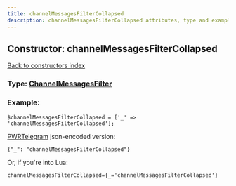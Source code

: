 ```yaml
---
title: channelMessagesFilterCollapsed
description: channelMessagesFilterCollapsed attributes, type and example
---
```

## Constructor: channelMessagesFilterCollapsed  
[Back to constructors index](index.md)






### Type: [ChannelMessagesFilter](../types/ChannelMessagesFilter.md)


### Example:

```
$channelMessagesFilterCollapsed = ['_' => 'channelMessagesFilterCollapsed'];
```  

[PWRTelegram](https://pwrtelegram.xyz) json-encoded version:

```
{"_": "channelMessagesFilterCollapsed"}
```


Or, if you're into Lua:  


```
channelMessagesFilterCollapsed={_='channelMessagesFilterCollapsed'}

```


